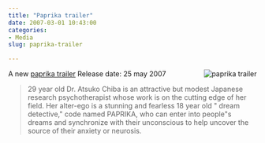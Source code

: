 ```yaml
---
title: "Paprika trailer"
date: 2007-03-01 10:43:00
categories:
- Media
slug: paprika-trailer

---
```


A new <a href="http://www.apple.com/trailers/sony/paprika/trailer/">paprika trailer</a><a href="/public/uploads/2007/03/paprika_200702281610.jpg" title="paprika trailer"><img src="/public/uploads/2007/03/paprika_200702281610.jpg" alt="paprika trailer" align="right" /></a>
Release date: 25 may 2007
<blockquote>29 year old Dr. Atsuko Chiba is an attractive but modest Japanese research psychotherapist whose work is on the cutting edge of her field. Her alter-ego is a stunning and fearless 18 year old "
dream detective," code named PAPRIKA, who can enter into people&quot;s dreams and synchronize with their unconscious to help uncover the source of their anxiety or neurosis.</blockquote>
